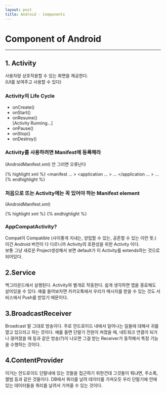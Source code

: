 ```yaml
---
layout: post
title: Android - Components
---
```


# Component of Android

---

## 1. Activity  

사용자랑 상호작용할 수 있는 화면을 제공한다.  
(UI를 보여주고 사용할 수 있다)

### Activity의 Life Cycle  

* onCreate()
* onStart()
* onResume()  
[Activity Running...]
* onPause()
* onStop()
* onDestroy()

### Activity를 사용하려면 Manifest에 등록해라  

(AndroidManifest.xml) 안 그러면 오류난다

{% highlight xml %}
<manifest ... >
  <application ... >
      <activity android:name=".ExampleActivity" />
      ...
  </application ... >
  ...
</manifest >
{% endhighlight %}  

### 처음으로 뜨는 Activity에는 꼭 있어야 하는 Manifest element  

(AndroidManifest.xml)  

{% highlight xml %}
<activity android:name=".ExampleActivity" android:icon="@drawable/app_icon">
    <intent-filter>
        <action android:name="android.intent.action.MAIN" />
        <category android:name="android.intent.category.LAUNCHER" />
    </intent-filter>
</activity>
{% endhighlight %}

### AppCompatActivity?  

Compat이 Compatible (사이좋게 지내는, 양립할 수 있는, 공존할 수 있는 이런 뜻.)  
이건 Android 버전이 다 다르니까 Activity의 호환성을 위한 Activity 이다.  
보통 그냥 새로운 Project생성해서 보면 default가 이 Activity를 extends하는 것으로 되어있다.

## 2.Service  

백그라운드에서 실행된다.
Activity와 별개로 작동한다.
쉽게 생각하면 앱을 종료해도 살아있을 수 있다.
예를 들어보자면 카카오톡에서 우리가 메시지를 받을 수 있는 것도 서비스에서 Push를 받았기 때문이다.

## 3.BroadcastReceiver  

Broadcast 말 그대로 방송이다.
주로 안드로이드 내에서 일어나는 일들에 대해서 귀를 열고 있으라고 하는 것이다.
예를 들면 단말기 전원이 켜졌을 때, 네트워크 연결이 되거나 끊어졌을 때 등과 같은 방송(?)이 나오면
그걸 받는 Receiver가 동작해서 특정 기능을 수행하는 것이다.

## 4.ContentProvider

이거는 안드로이드 단말내에 있는 것들을 접근하기 위한건데
그것들이 뭐냐면, 주소록, 앨범 등과 같은 것들이다.
DB에서 쿼리를 날려 데이터를 가져오듯
우리 단말기에 안에 있는 데이터들을 쿼리를 날려서 가져올 수 있는 것이다.
